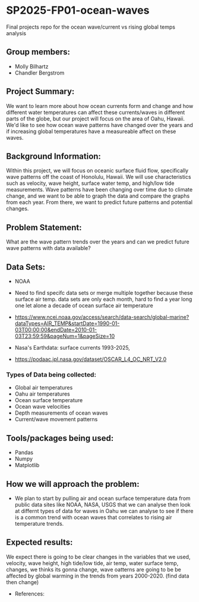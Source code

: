 # SP2025-FP01-ocean-waves
Final projects repo for the ocean wave/current vs rising global temps analysis

## Group members:
- Molly Bilhartz
- Chandler Bergstrom

## Project Summary:
We want to learn more about how ocean currents form and change and how different water temperatures can affect these currents/waves in different parts of the globe, but our project will focus on the area of Oahu, Hawaii. We'd like to see how ocean wave patterns have changed over the years and if increasing global temperatures have a measureable affect on these waves.

## Background Information:
Within this project, we will focus on oceanic surface fluid flow, specifically wave patterns off the coast of Honolulu, Hawaii. We will use characteristics such as velocity, wave height, surface water temp, and high/low tide measurements. Wave patterns have been changing over time due to climate change, and we want to be able to graph the data and compare the graphs from each year. From there, we want to predict future patterns and potential changes. 

## Problem Statement:
What are the wave pattern trends over the years and can we predict future wave patterns with data available?

## Data Sets:
- NOAA
- Need to find specifc data sets or merge multiple together because these surface air temp. data sets are only each month, hard to find a year long one let alone a decade of ocean surface air temperature
- https://www.ncei.noaa.gov/access/search/data-search/global-marine?dataTypes=AIR_TEMP&startDate=1990-01-03T00:00:00&endDate=2010-01-03T23:59:59&pageNum=1&pageSize=10

- Nasa's Earthdata: surface currents 1993-2025, 
- https://podaac.jpl.nasa.gov/dataset/OSCAR_L4_OC_NRT_V2.0

### Types of Data being collected:
- Global air temperatures
- Oahu air temperatures
- Ocean surface temperature 
- Ocean wave velocities
- Depth measurements of ocean waves
- Current/wave movement patterns 
  
## Tools/packages being used:
- Pandas
- Numpy
- Matplotlib

## How we will approach the problem:
- We plan to start by pulling air and ocean surface temperature data from public data sites like NOAA, NASA, USGS that we can analyse then look at differnt types of data for waves in Oahu we can analyse to see if there is a common trend with ocean waves that correlates to rising air temperature trends.

## Expected results:
We expect there is going to be clear changes in the variables that we used, velocity, wave height, high tide/low tide, air temp, water surface temp, changes, we thinks its gonna change, wave oatterns are going to be be affected by global warming in the trends from years 2000-2020. (find data then change)

- References:


